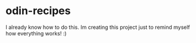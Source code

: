 # odin-recipes
I already know how to do this.
Im creating this project just to remind myself how everything works! :)
